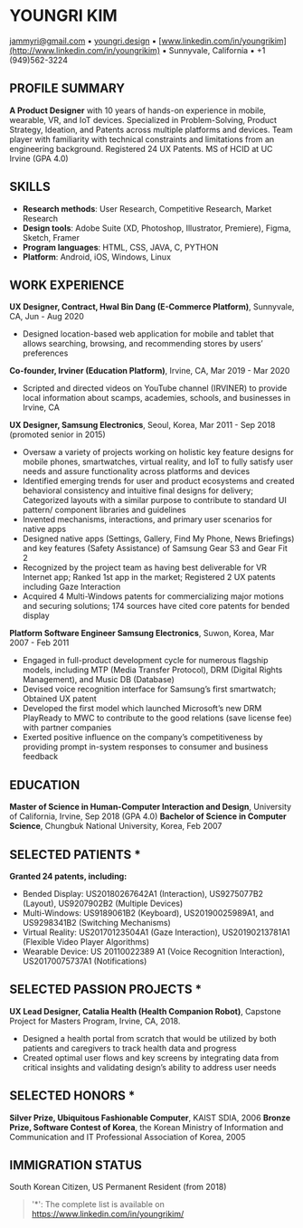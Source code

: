 # YOUNGRI KIM

jammyri@gmail.com ▪ [youngri.design](http://youngri.design/) ▪ [www.linkedin.com/in/youngrikim](http://www.linkedin.com/in/youngrikim)
▪ Sunnyvale, California ▪ +1 (949)562-3224

## PROFILE SUMMARY

**A Product Designer** with 10 years of hands-on experience in mobile, wearable, VR, and IoT devices. Specialized in Problem-Solving, Product Strategy, Ideation, and Patents across multiple platforms and devices. Team player with familiarity with technical constraints and limitations from an engineering background. Registered 24 UX Patents. MS of HCID at UC Irvine (GPA 4.0)


## SKILLS

*  **Research methods**:  User Research, Competitive Research, Market Research
*  **Design tools**:  Adobe Suite (XD, Photoshop, Illustrator, Premiere), Figma, Sketch, Framer
*  **Program languages**:  HTML, CSS, JAVA, C, PYTHON
*  **Platform**:  Android, iOS, Windows, Linux


## WORK EXPERIENCE

**UX Designer, Contract, Hwal Bin Dang (E-Commerce Platform)**, Sunnyvale, CA,  Jun - Aug 2020
*   Designed location-based web application for mobile and tablet that allows searching, browsing, and recommending stores by users’ preferences
    
**Co-founder, Irviner (Education Platform)**, Irvine, CA,  Mar 2019 - Mar 2020
*   Scripted and directed videos on YouTube channel (IRVINER) to provide local information about scamps, academies, schools, and businesses in Irvine, CA
    
**UX Designer, Samsung Electronics**, Seoul, Korea, Mar 2011 - Sep 2018 (promoted senior in 2015)
*   Oversaw a variety of projects working on holistic key feature designs for mobile phones, smartwatches, virtual reality, and IoT to fully satisfy user needs and assure functionality across platforms and devices  
*   Identified emerging trends for user and product ecosystems and created behavioral consistency and intuitive final designs for delivery; Categorized layouts with a similar purpose to contribute to standard UI pattern/ component libraries and guidelines
*   Invented mechanisms, interactions, and primary user scenarios for native apps
*   Designed native apps (Settings, Gallery, Find My Phone, News Briefings) and key features (Safety Assistance) of Samsung Gear S3 and Gear Fit 2
*   Recognized by the project team as having best deliverable for VR Internet app; Ranked 1st app in the market; Registered 2 UX patents including Gaze Interaction
*   Acquired 4 Multi-Windows patents for commercializing major motions and securing solutions; 174 sources have cited core patents for bended display
    
**Platform Software Engineer Samsung Electronics**, Suwon, Korea, Mar 2007 - Feb 2011
*   Engaged in full-product development cycle for numerous flagship models, including MTP (Media Transfer Protocol), DRM (Digital Rights Management), and Music DB (Database)
*   Devised voice recognition interface for Samsung’s first smartwatch; Obtained UX patent
*   Developed the first model which launched Microsoft’s new DRM PlayReady to MWC to contribute to the good relations (save license fee) with partner companies
*   Exerted positive influence on the company’s competitiveness by providing prompt in-system responses to consumer and business feedback


## EDUCATION
**Master of Science in Human-Computer Interaction and Design**, University of California, Irvine, Sep 2018 (GPA 4.0)
**Bachelor of Science in Computer Science**, Chungbuk National University, Korea, Feb 2007


## SELECTED PATIENTS *
**Granted 24 patents, including:**
*   Bended Display: US20180267642A1 (Interaction), US9275077B2 (Layout), US9207902B2 (Multiple Devices)    
*   Multi-Windows: US9189061B2 (Keyboard), US20190025989A1, and US9298341B2 (Switching Mechanisms)
*   Virtual Reality: US20170123504A1 (Gaze Interaction), US20190213781A1 (Flexible Video Player Algorithms)
*   Wearable Device: US 20110022389 A1 (Voice Recognition Interaction), US20170075737A1 (Notifications)


## SELECTED PASSION PROJECTS *
**UX Lead Designer, Catalia Health (Health Companion Robot)**, Capstone Project for Masters Program, Irvine, CA, 2018.
*   Designed a health portal from scratch that would be utilized by both patients and caregivers to track health data and progress
*   Created optimal user flows and key screens by integrating data from critical insights and validating design’s ability to address user needs


## SELECTED HONORS *
**Silver Prize, Ubiquitous Fashionable Computer**, KAIST SDIA, 2006
**Bronze Prize, Software Contest of Korea**, the Korean Ministry of Information and Communication and IT Professional Association of Korea, 2005


## IMMIGRATION STATUS
South Korean Citizen, US Permanent Resident (from 2018)


> '*': The complete list is available on https://www.linkedin.com/in/youngrikim/

